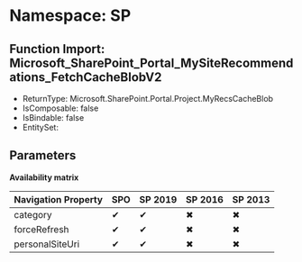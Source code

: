 # Namespace: SP

## Function Import: Microsoft_SharePoint_Portal_MySiteRecommendations_FetchCacheBlobV2

- ReturnType: Microsoft.SharePoint.Portal.Project.MyRecsCacheBlob
- IsComposable: false
- IsBindable: false
- EntitySet: 

## Parameters

**Availability matrix**

Navigation Property | SPO | SP 2019 | SP 2016 | SP 2013
----------|-----|---------|---------|--------
category | ✔ | ✔ | ✖ | ✖
forceRefresh | ✔ | ✔ | ✖ | ✖
personalSiteUri | ✔ | ✔ | ✖ | ✖

